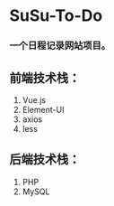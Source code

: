 # SuSu-To-Do

### 一个日程记录网站项目。

## 前端技术栈：

1. Vue.js
2. Element-UI
3. axios
4. less

## 后端技术栈：

1. PHP
2. MySQL